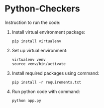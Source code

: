 # Python-Checkers

Instruction to run the code:

1. Install virtual environment package:
   ```
   pip install virtualenv
   ```

2. Set up virtual environment:

    ```
   virtualenv venv 
   source venv/bin/activate
   ```

3. Install required packages using command:
   ```
   pip install -r requirements.txt
   ```

4. Run python code with command:
   ```
   python app.py
   ```
